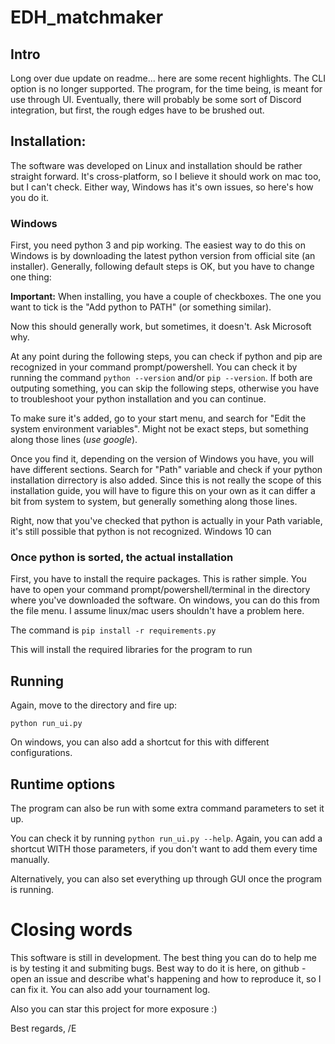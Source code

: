 # EDH_matchmaker #

## Intro ##

Long over due update on readme... here are some recent highlights.
The CLI option is no longer supported. The program, for the time being, is meant for use through UI.
Eventually, there will probably be some sort of Discord integration, but first, the rough edges have to be brushed out.

## Installation: ##

The software was developed on Linux and installation should be rather straight forward. It's cross-platform, so I believe it should work on mac too, but I can't check. Either way, Windows has it's own issues, so here's how you do it.

### Windows ###

First, you need python 3 and pip working.
The easiest way to do this on Windows is by downloading the latest python version from official site (an installer). Generally, following default steps is OK, but you have to change one thing:

**Important:** When installing, you have a couple of checkboxes. The one you want to tick is the "Add python to PATH" (or something similar).

Now this should generally work, but sometimes, it doesn't. Ask Microsoft why.

At any point during the following steps, you can check if python and pip are recognized in your command prompt/powershell. You can check it by running the command `python --version` and/or `pip --version`. If both are outputing something, you can skip the following steps, otherwise you have to troubleshoot your python installation and you can continue.

To make sure it's added, go to your start menu, and search for "Edit the system environment variables". Might not be exact steps, but something along those lines (*use google*).

Once you find it, depending on the version of Windows you have, you will have different sections. Search for "Path" variable and check if your python installation dirrectory is also added. Since this is not really the scope of this installation guide, you will have to figure this on your own as it can differ a bit from system to system, but generally something along those lines.

Right, now that you've checked that python is actually in your Path variable, it's still possible that python is not recognized. Windows 10 can

### Once python is sorted, the actual installation

First, you have to install the require packages. This is rather simple.
You have to open your command prompt/powershell/terminal in the directory where you've downloaded the software.
On windows, you can do this from the file menu. I assume linux/mac users shouldn't have a problem here.

The command is `pip install -r requirements.py`

This will install the required libraries for the program to run

## Running

Again, move to the directory and fire up:

`python run_ui.py`

On windows, you can also add a shortcut for this with different configurations.

## Runtime options

The program can also be run with some extra command parameters to set it up.

You can check it by running `python run_ui.py --help`. Again, you can add a shortcut WITH those parameters, if you don't want to add them every time manually.

Alternatively, you can also set everything up through GUI once the program is running.

# Closing words

This software is still in development. The best thing you can do to help me is by testing it and submiting bugs. Best way to do it is here, on github - open an issue and describe what's happening and how to reproduce it, so I can fix it. You can also add your tournament log.

Also you can star this project for more exposure :)

Best regards,
/E
